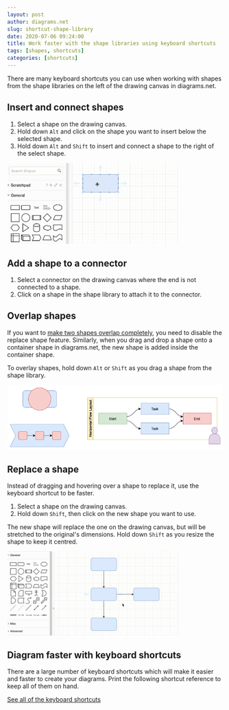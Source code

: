 ```yaml
---
layout: post
author: diagrams.net
slug: shortcut-shape-library
date: 2020-07-06 09:24:00
title: Work faster with the shape libraries using keyboard shortcuts
tags: [shapes, shortcuts]
categories: [shortcuts]
---
```


There are many keyboard shortcuts you can use when working with shapes from the shape libraries on the left of the drawing canvas in diagrams.net.

## Insert and connect shapes

1. Select a shape on the drawing canvas.
2. Hold down ``Alt`` and click on the shape you want to insert below the selected shape.
3. Hold down ``Alt`` and ``Shift`` to insert and connect a shape to the right of the select shape.

<img src="/assets/img/blog/shapes-insert-connect.gif" style="width=100%;max-width:400px;height:auto;" alt="Replace a shape easily - select a shape, then hold down Shift and click on your target shape in the shape library">

## Add a shape to a connector

1. Select a connector on the drawing canvas where the end is not connected to a shape.
2. Click on a shape in the shape library to attach it to the connector.

## Overlap shapes

If you want to [make two shapes overlap completely](/blog/shortcut-overlay-shapes.html), you need to disable the replace shape feature. Similarly, when you drag and drop a shape onto a container shape in diagrams.net, the new shape is added inside the container shape.

To overlay shapes, hold down ``Alt`` or ``Shift`` as you drag a shape from the shape library.

<img src="/assets/img/blog/shapes-overlapping.png" style="max-width:100%;height:auto;" alt="Overlap shapes in diagrams.net by holding down Alt or Shift when you drag and drop one from the shape library">

## Replace a shape

Instead of dragging and hovering over a shape to replace it, use the keyboard shortcut to be faster.

1. Select a shape on the drawing canvas.
2. Hold down ``Shift``, then click on the new shape you want to use.

The new shape will replace the one on the drawing canvas, but will be stretched to the original's dimensions. Hold down ``Shift`` as you resize the shape to keep it centred.

<img src="/assets/img/blog/shapes-replace-shortcut.gif" style="width=100%;max-width:400px;height:auto;" alt="Replace a shape easily - select a shape, then hold down Shift and click on your target shape in the shape library">

## Diagram faster with keyboard shortcuts

There are a large number of keyboard shortcuts which will make it easier and faster to create your diagrams. Print the following shortcut reference to keep all of them on hand.

[See all of the keyboard shortcuts](https://app.diagrams.net/shortcuts.svg)
